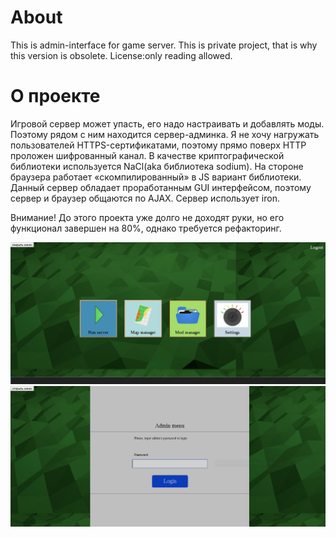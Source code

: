 About
=====
This is admin-interface for game server. This is private project, that is why this version is obsolete. License:only reading allowed.

О проекте
=========
Игровой сервер может упасть, его надо настраивать и добавлять моды. Поэтому рядом с ним находится сервер-админка. Я не хочу нагружать пользователей HTTPS-сертификатами, поэтому прямо поверх HTTP проложен шифрованный канал. В качестве криптографической библиотеки используется NaCl(aka библиотека sodium). На стороне браузера работает «скомпилированный» в JS вариант библиотеки. Данный сервер обладает проработанным GUI интерфейсом, поэтому сервер и браузер общаются по AJAX. Сервер использует iron.

Внимание! До этого проекта уже долго не доходят руки, но его функционал завершен на 80%, однако требуется рефакторинг.

![](https://github.com/TrionProg/server_admin/blob/master/screen1.jpg)
![](https://github.com/TrionProg/server_admin/blob/master/screen2.jpg)
